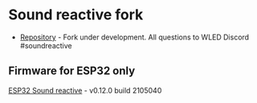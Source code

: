 # Sound reactive fork
-   [Repository](https://github.com/atuline/WLED) - Fork under development. All questions to WLED Discord #soundreactive
## Firmware for ESP32 only
[ESP32 Sound reactive](https://github.com/srg74/WLED-wemos-shield/tree/master/resources/Firmware/Sound_reactive/v0.12.0) - v0.12.0 build 2105040
